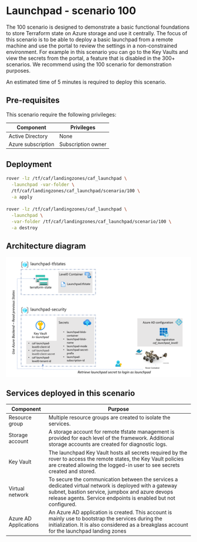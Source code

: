 # Launchpad - scenario 100

The 100 scenario is designed to demonstrate a basic functional foundations to store Terraform state on Azure storage and use it centrally.
The focus of this scenario is to be able to deploy a basic launchpad from a remote machine and use the portal to review the settings in a non-constrained environment.
For example in this scenario you can go to the Key Vaults and view the secrets from the portal, a feature that is disabled in the 300+ scenarios.
We recommend using the 100 scenario for demonstration purposes.

An estimated time of 5 minutes is required to deploy this scenario.

## Pre-requisites

This scenario require the following privileges:

| Component          | Privileges         |
|--------------------|--------------------|
| Active Directory   | None               |
| Azure subscription | Subscription owner |

## Deployment

```bash
rover -lz /tf/caf/landingzones/caf_launchpad \
  -launchpad -var-folder \
  /tf/caf/landingzones/caf_launchpad/scenario/100 \
  -a apply

rover -lz /tf/caf/landingzones/caf_launchpad \
  -launchpad \
  -var-folder /tf/caf/landingzones/caf_launchpad/scenario/100 \
  -a destroy
```

## Architecture diagram
![Launchpad 100](../../../../documentation/img/launchpad-100.PNG)

## Services deployed in this scenario

| Component             | Purpose                                                                                                                                                                                                                    |
|-----------------------|----------------------------------------------------------------------------------------------------------------------------------------------------------------------------------------------------------------------------|
| Resource group        | Multiple resource groups are created to isolate the services.                                                                                                                                                              |
| Storage account       | A storage account for remote tfstate management is provided for each level of the framework. Additional storage accounts are created for diagnostic logs.                                                                  |
| Key Vault             | The launchpad Key Vault hosts all secrets required by the rover to access the remote states, the Key Vault policies are created allowing the logged-in user to see secrets created and stored.                             |
| Virtual network       | To secure the communication between the services a dedicated virtual network is deployed with a gateway subnet, bastion service, jumpbox and azure devops release agents. Service endpoints is enabled but not configured. |
| Azure AD Applications | An Azure AD application is created. This account is mainly use to bootstrap the services during the initialization. It is also considered as a breakglass account for the launchpad landing zones                          |

